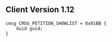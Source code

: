 ## Client Version 1.12

```rust,ignore
cmsg CMSG_PETITION_SHOWLIST = 0x01BB {
    Guid guid;    
}

```
